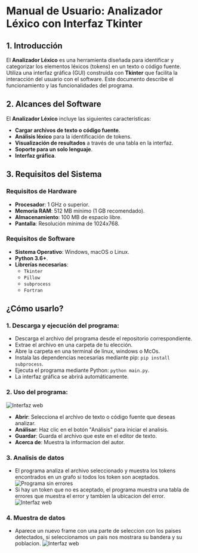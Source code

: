 # Manual de Usuario: Analizador Léxico con Interfaz Tkinter

## 1. Introducción

El **Analizador Léxico** es una herramienta diseñada para identificar y categorizar los elementos léxicos (tokens) en un texto o código fuente. Utiliza una interfaz gráfica (GUI) construida con **Tkinter** que facilita la interacción del usuario con el software. Este documento describe el funcionamiento y las funcionalidades del programa.

## 2. Alcances del Software

El **Analizador Léxico** incluye las siguientes características:

- **Cargar archivos de texto o código fuente**.
- **Análisis léxico** para la identificación de tokens.
- **Visualización de resultados** a través de una tabla en la interfaz.
- **Soporte para un solo lenguaje**.
- **Interfaz gráfica**.
  
## 3. Requisitos del Sistema

### Requisitos de Hardware

- **Procesador**: 1 GHz o superior.
- **Memoria RAM**: 512 MB mínimo (1 GB recomendado).
- **Almacenamiento**: 100 MB de espacio libre.
- **Pantalla**: Resolución mínima de 1024x768.

### Requisitos de Software

- **Sistema Operativo**: Windows, macOS o Linux.
- **Python 3.6+**.
- **Librerías necesarias**:
  - `Tkinter`
  - `Pillow`
  - `subprocess`
  - `Fortran`

## ¿Cómo usarlo?

### 1. Descarga y ejecución del programa:
- Descarga el archivo del programa desde el repositorio correspondiente.
- Extrae el archivo en una carpeta de tu elección.
- Abre la carpeta en una terminal de linux, windows o McOs.
- Instala las dependencias necesarias mediante pip: `pip install subprocess`.
- Ejecuta el programa mediante Python: `python main.py`.
- La interfaz gráfica se abrirá automáticamente.

### 2. Uso del programa:
![Interfaz web](Proyecto1/images/UserManual.png)
- **Abrir**: Selecciona el archivo de texto o código fuente que deseas analizar.
- **Análisar**: Haz clic en el botón "Análisis" para iniciar el analisis.
- **Guardar**: Guarda el archivo que este en el editor de texto.
- **Acerca de**: Muestra la informacion del autor.

### 3. Analisis de datos
- El programa analiza el archivo seleccionado y muestra los tokens encontrados en un grafo si todos los token son aceptados.
![Programa sin errores](Proyecto1/images/programaBien.png)
- Si hay un token que no es aceptado, el programa muestra una tabla de errores que muestra el error y tambien la ubicacion del error.
![Interfaz web](Proyecto1/images/programaMal.png)

### 4. Muestra de datos
- Aparece un nuevo frame con una parte de seleccion con los paises detectados, si seleccionamos un pais nos mostrara su bandera y su poblacion.
![Interfaz web](Proyecto1/images/Banderas.png)


